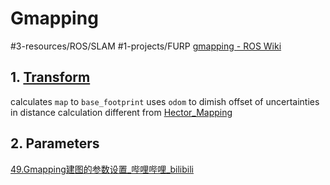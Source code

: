 # Gmapping
#3-resources/ROS/SLAM #1-projects/FURP 
[gmapping - ROS Wiki](https://wiki.ros.org/gmapping)

## 1. [Transform](https://github.com/FURP-2023-2024/Zaihong_Weekly_Log/blob/main/Notes/Transform.md)
calculates `map` to `base_footprint`
uses `odom` to dimish offset of uncertainties in distance calculation
different from [Hector_Mapping](https://github.com/FURP-2023-2024/Zaihong_Weekly_Log/blob/main/Notes/Hector_Mapping.md)

## 2. Parameters
[49.Gmapping建图的参数设置_哔哩哔哩_bilibili](https://www.bilibili.com/video/BV1Kc411F7se/?spm_id_from=pageDriver&vd_source=7bebd01634aa9bf248bd76a3a9a62bff)
